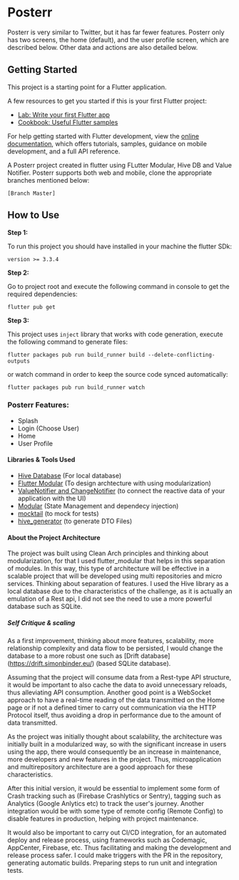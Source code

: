 # Posterr

Posterr is very similar to Twitter, but it has far fewer
features.
Posterr only has two screens, the home (default), and the user profile screen, which
are described below. Other data and actions are also detailed below.

## Getting Started

This project is a starting point for a Flutter application.

A few resources to get you started if this is your first Flutter project:

- [Lab: Write your first Flutter app](https://docs.flutter.dev/get-started/codelab)
- [Cookbook: Useful Flutter samples](https://docs.flutter.dev/cookbook)

For help getting started with Flutter development, view the
[online documentation](https://docs.flutter.dev/), which offers tutorials,
samples, guidance on mobile development, and a full API reference.


A Posterr project created in flutter using FLutter Modular, Hive DB and Value Notifier. Posterr supports both web and mobile, clone the appropriate branches mentioned below:
```
[Branch Master]
```

## How to Use 

**Step 1:**

To run this project you should have installed in your machine the flutter SDk:
```
version >= 3.3.4
```

**Step 2:**

Go to project root and execute the following command in console to get the required dependencies: 

```
flutter pub get 
```

**Step 3:**

This project uses `inject` library that works with code generation, execute the following command to generate files:

```
flutter packages pub run build_runner build --delete-conflicting-outputs
```

or watch command in order to keep the source code synced automatically:

```
flutter packages pub run build_runner watch
```

### Posterr Features:
* Splash
* Login (Choose User)
* Home
* User Profile

#### Libraries & Tools Used

* [Hive Database](https://github.com/hivedb/hive) (For local database)
* [Flutter Modular](https://pub.dev/packages/flutter_modular) (To design archtecture with using modularization)
* [ValueNotifier and ChangeNotifier](https://pub.dev/packages/flutter_modular) (to connect the reactive data of your application with the UI)
* [Modular](https://pub.dev/packages/flutter_modular) (State Management and dependecy injection)
* [mocktail](https://pub.dev/packages/mocktail) (to mock for tests)
* [hive_generator](https://pub.dev/packages/hive_generator) (to generate DTO Files)


#### About the Project Architecture

The project was built using Clean Arch principles and thinking about modularization, for that I used flutter_modular that helps in this separation of modules. In this way, this type of architecture will be effective in a scalable project that will be developed using multi repositories and micro services. Thinking about separation of features.
I used the Hive library as a local database due to the characteristics of the challenge, as it is actually an emulation of a Rest api, I did not see the need to use a more powerful database such as SQLite.

##### Self Critique & scaling

As a first improvement, thinking about more features, scalability, more relationship complexity and data flow to be persisted, I would change the database to a more robust one such as [Drift database] (https://drift.simonbinder.eu/) (based SQLite database).

Assuming that the project will consume data from a Rest-type API structure, it would be important to also cache the data to avoid unnecessary reloads, thus alleviating API consumption. Another good point is a WebSocket approach to have a real-time reading of the data transmitted on the Home page or if not a defined timer to carry out communication via the HTTP Protocol itself, thus avoiding a drop in performance due to the amount of data transmitted.

As the project was initially thought about scalability, the architecture was initially built in a modularized way, so with the significant increase in users using the app, there would consequently be an increase in maintenance, more developers and new features in the project. Thus, microapplication and multirepository architecture are a good approach for these characteristics.

After this initial version, it would be essential to implement some form of Crash tracking such as (Firebase Crashlytics or Sentry), tagging such as Analytics (Google Anlytics etc) to track the user's journey. Another integration would be with some type of remote config (Remote Config) to disable features in production, helping with project maintenance.

It would also be important to carry out CI/CD integration, for an automated deploy and release process, using frameworks such as Codemagic, AppCenter, Firebase, etc. Thus facilitating and making the development and release process safer. I could make triggers with the PR in the repository, generating automatic builds.
Preparing steps to run unit and integration tests.

